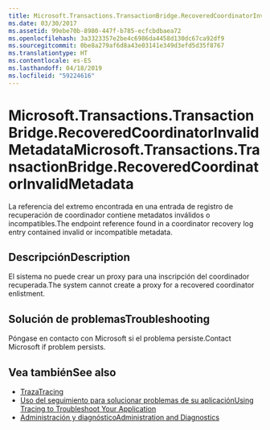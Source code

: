 ```yaml
---
title: Microsoft.Transactions.TransactionBridge.RecoveredCoordinatorInvalidMetadata
ms.date: 03/30/2017
ms.assetid: 99ebe70b-8980-447f-b785-ecfcbdbaea72
ms.openlocfilehash: 3a3323357e2be4c6986da4458d130dc67ca92df9
ms.sourcegitcommit: 0be8a279af6d8a43e03141e349d3efd5d35f8767
ms.translationtype: HT
ms.contentlocale: es-ES
ms.lasthandoff: 04/18/2019
ms.locfileid: "59224616"
---
```

# <a name="microsofttransactionstransactionbridgerecoveredcoordinatorinvalidmetadata"></a><span data-ttu-id="853de-102">Microsoft.Transactions.TransactionBridge.RecoveredCoordinatorInvalidMetadata</span><span class="sxs-lookup"><span data-stu-id="853de-102">Microsoft.Transactions.TransactionBridge.RecoveredCoordinatorInvalidMetadata</span></span>
<span data-ttu-id="853de-103">La referencia del extremo encontrada en una entrada de registro de recuperación de coordinador contiene metadatos inválidos o incompatibles.</span><span class="sxs-lookup"><span data-stu-id="853de-103">The endpoint reference found in a coordinator recovery log entry contained invalid or incompatible metadata.</span></span>  
  
## <a name="description"></a><span data-ttu-id="853de-104">Descripción</span><span class="sxs-lookup"><span data-stu-id="853de-104">Description</span></span>  
 <span data-ttu-id="853de-105">El sistema no puede crear un proxy para una inscripción del coordinador recuperada.</span><span class="sxs-lookup"><span data-stu-id="853de-105">The system cannot create a proxy for a recovered coordinator enlistment.</span></span>  
  
## <a name="troubleshooting"></a><span data-ttu-id="853de-106">Solución de problemas</span><span class="sxs-lookup"><span data-stu-id="853de-106">Troubleshooting</span></span>  
 <span data-ttu-id="853de-107">Póngase en contacto con Microsoft si el problema persiste.</span><span class="sxs-lookup"><span data-stu-id="853de-107">Contact Microsoft if problem persists.</span></span>  
  
## <a name="see-also"></a><span data-ttu-id="853de-108">Vea también</span><span class="sxs-lookup"><span data-stu-id="853de-108">See also</span></span>

- [<span data-ttu-id="853de-109">Traza</span><span class="sxs-lookup"><span data-stu-id="853de-109">Tracing</span></span>](../../../../../docs/framework/wcf/diagnostics/tracing/index.md)
- [<span data-ttu-id="853de-110">Uso del seguimiento para solucionar problemas de su aplicación</span><span class="sxs-lookup"><span data-stu-id="853de-110">Using Tracing to Troubleshoot Your Application</span></span>](../../../../../docs/framework/wcf/diagnostics/tracing/using-tracing-to-troubleshoot-your-application.md)
- [<span data-ttu-id="853de-111">Administración y diagnóstico</span><span class="sxs-lookup"><span data-stu-id="853de-111">Administration and Diagnostics</span></span>](../../../../../docs/framework/wcf/diagnostics/index.md)
